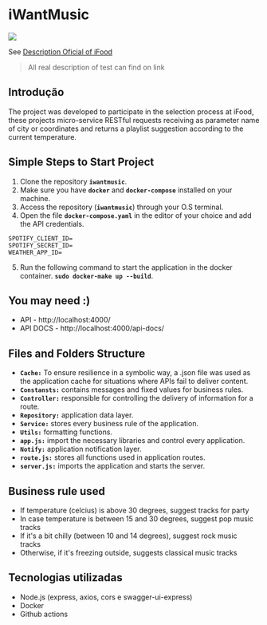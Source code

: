 # iWantMusic

![](https://github.com/JeffersonGibin/iwantmusic/workflows/iWantMusic/badge.svg)

See [Description Oficial of iFood](https://github.com/ifood/ifood-backend-advanced-test)
> All real description of test can find on link

## Introdução

The project was developed to participate in the selection process at iFood, these projects micro-service RESTful requests receiving as parameter name of city or coordinates and returns a playlist suggestion according to the current temperature.

## Simple Steps to Start Project
1. Clone the repository **`iwantmusic`**.
2. Make sure you have **`docker`** and **`docker-compose`** installed on your machine.
3. Access the repository (**`iwantmusic`**) through your O.S terminal.
4. Open the file **`docker-compose.yaml`** in the editor of your choice and add the API credentials.

```shell
SPOTIFY_CLIENT_ID=
SPOTIFY_SECRET_ID=
WEATHER_APP_ID=
```
5. Run the following command to start the application in the docker container. **`sudo docker-make up --build`**.

## You may need :)

* API - http://localhost:4000/
* API DOCS - http://localhost:4000/api-docs/

## Files and Folders Structure

* **`Cache:`**  To ensure resilience in a symbolic way, a .json file was used as the application cache for situations where APIs fail to deliver content.
* **`Constansts:`** contains messages and fixed values for business rules.
* **`Controller:`** responsible for controlling the delivery of information for a route.
* **`Repository:`** application data layer.
* **`Service:`** stores every business rule of the application.
* **`Utils:`**  formatting functions.
* **`app.js:`** import the necessary libraries and control every application.
* **`Notify:`** application notification layer.
* **`route.js:`** stores all functions used in application routes.
* **`server.js:`** imports the application and starts the server.

## Business rule used

* If temperature (celcius) is above 30 degrees, suggest tracks for party
* In case temperature is between 15 and 30 degrees, suggest pop music tracks
* If it's a bit chilly (between 10 and 14 degrees), suggest rock music tracks
* Otherwise, if it's freezing outside, suggests classical music tracks


## Tecnologias utilizadas

- Node.js (express, axios, cors e swagger-ui-express)
- Docker
- Github actions
